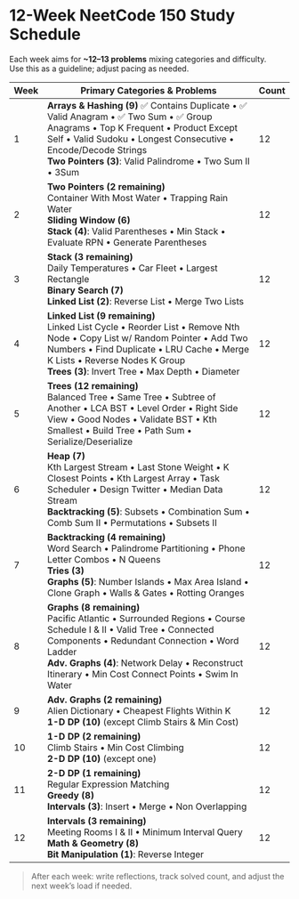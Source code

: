 # 12-Week NeetCode 150 Study Schedule

Each week aims for **~12–13 problems** mixing categories and difficulty.  
Use this as a guideline; adjust pacing as needed.

| Week | Primary Categories & Problems | Count |
|------|--------------------------------|-------|
| 1 | **Arrays & Hashing (9)** ✅ Contains Duplicate • ✅ Valid Anagram • ✅ Two Sum • ✅ Group Anagrams • Top K Frequent • Product Except Self • Valid Sudoku • Longest Consecutive • Encode/Decode Strings  <br/>**Two Pointers (3)**: Valid Palindrome • Two Sum II • 3Sum | 12 |
| 2 | **Two Pointers (2 remaining)**  <br/>Container With Most Water • Trapping Rain Water  <br/>**Sliding Window (6)**  <br/>**Stack (4)**: Valid Parentheses • Min Stack • Evaluate RPN • Generate Parentheses | 12 |
| 3 | **Stack (3 remaining)**  <br/>Daily Temperatures • Car Fleet • Largest Rectangle  <br/>**Binary Search (7)**  <br/>**Linked List (2)**: Reverse List • Merge Two Lists | 12 |
| 4 | **Linked List (9 remaining)**  <br/>Linked List Cycle • Reorder List • Remove Nth Node • Copy List w/ Random Pointer • Add Two Numbers • Find Duplicate • LRU Cache • Merge K Lists • Reverse Nodes K Group  <br/>**Trees (3)**: Invert Tree • Max Depth • Diameter | 12 |
| 5 | **Trees (12 remaining)**  <br/>Balanced Tree • Same Tree • Subtree of Another • LCA BST • Level Order • Right Side View • Good Nodes • Validate BST • Kth Smallest • Build Tree • Path Sum • Serialize/Deserialize | 12 |
| 6 | **Heap (7)**  <br/>Kth Largest Stream • Last Stone Weight • K Closest Points • Kth Largest Array • Task Scheduler • Design Twitter • Median Data Stream  <br/>**Backtracking (5)**: Subsets • Combination Sum • Comb Sum II • Permutations • Subsets II | 12 |
| 7 | **Backtracking (4 remaining)**  <br/>Word Search • Palindrome Partitioning • Phone Letter Combos • N Queens  <br/>**Tries (3)**  <br/>**Graphs (5)**: Number Islands • Max Area Island • Clone Graph • Walls & Gates • Rotting Oranges | 12 |
| 8 | **Graphs (8 remaining)**  <br/>Pacific Atlantic • Surrounded Regions • Course Schedule I & II • Valid Tree • Connected Components • Redundant Connection • Word Ladder  <br/>**Adv. Graphs (4)**: Network Delay • Reconstruct Itinerary • Min Cost Connect Points • Swim In Water | 12 |
| 9 | **Adv. Graphs (2 remaining)**  <br/>Alien Dictionary • Cheapest Flights Within K  <br/>**1-D DP (10)** (except Climb Stairs & Min Cost)  | 12 |
| 10 | **1-D DP (2 remaining)**  <br/>Climb Stairs • Min Cost Climbing  <br/>**2-D DP (10)** (except one) | 12 |
| 11 | **2-D DP (1 remaining)**  <br/>Regular Expression Matching  <br/>**Greedy (8)**  <br/>**Intervals (3)**: Insert • Merge • Non Overlapping | 12 |
| 12 | **Intervals (3 remaining)**  <br/>Meeting Rooms I & II • Minimum Interval Query  <br/>**Math & Geometry (8)**  <br/>**Bit Manipulation (1)**: Reverse Integer | 12 |

> After each week: write reflections, track solved count, and adjust the next week’s load if needed.
